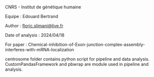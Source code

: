 
CNRS - Institut de génétique humaine

Equipe : Edouard Bertrand

Author : floric.slimani@live.fr

Date of analysis : 2024/04/18

 For paper : Chemical-inhibition-of-Exon-junction-complex-assembly-interferes-with-mRNA-localization

 centrosome folder contains python script for pipeline and data analysis.
 CustomPandasFramework and pbwrap are module used in pipeline and analysis.
